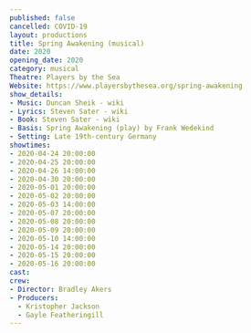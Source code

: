 ```yaml
---
published: false
cancelled: COVID-19
layout: productions
title: Spring Awakening (musical)
date: 2020
opening_date: 2020
category: musical
Theatre: Players by the Sea
Website: https://www.playersbythesea.org/spring-awakening
show_details:
- Music: Duncan Sheik - wiki
- Lyrics: Steven Sater - wiki
- Book: Steven Sater - wiki
- Basis: Spring Awakening (play) by Frank Wedekind
- Setting: Late 19th-century Germany
showtimes:
- 2020-04-24 20:00:00
- 2020-04-25 20:00:00
- 2020-04-26 14:00:00
- 2020-04-30 20:00:00
- 2020-05-01 20:00:00
- 2020-05-02 20:00:00
- 2020-05-03 14:00:00
- 2020-05-07 20:00:00
- 2020-05-08 20:00:00
- 2020-05-09 20:00:00
- 2020-05-10 14:00:00
- 2020-05-14 20:00:00
- 2020-05-15 20:00:00
- 2020-05-16 20:00:00
cast:
crew:
- Director: Bradley Akers
- Producers:
  - Kristopher Jackson
  - Gayle Featheringill
---
```

